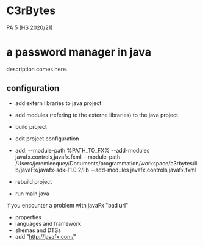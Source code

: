 # C3rBytes

PA 5 (HS 2020/21)
# a password manager in java

description comes here.


## configuration
- add extern libraries to java project
- add modules (refering to the externe libraries) to the java project.
- build project
- edit project configuration
- add: --module-path %PATH_TO_FX% --add-modules javafx.controls,javafx.fxml
		--module-path /Users/jeremieequey/Documents/programmation/workspace/c3rbytes/lib/javaFx/javafx-sdk-11.0.2/lib --add-modules javafx.controls,javafx.fxml 

- rebuild project
- run main.java

if you encounter a problem with javaFx "bad url"

- properties
- languages and framework
- shemas and DTSs
- add "http://javafx.com/"

